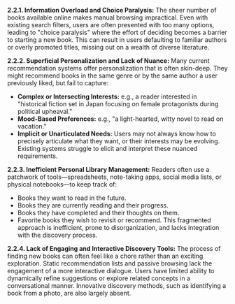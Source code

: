 **2.2.1. Information Overload and Choice Paralysis:**
The sheer number of books available online makes manual browsing impractical. Even with existing search filters, users are often presented with too many options, leading to "choice paralysis" where the effort of deciding becomes a barrier to starting a new book. This can result in users defaulting to familiar authors or overly promoted titles, missing out on a wealth of diverse literature.

**2.2.2. Superficial Personalization and Lack of Nuance:**
Many current recommendation systems offer personalization that is often skin-deep. They might recommend books in the same genre or by the same author a user previously liked, but fail to capture:
*   **Complex or Intersecting Interests:** e.g., a reader interested in "historical fiction set in Japan focusing on female protagonists during political upheaval."
*   **Mood-Based Preferences:** e.g., "a light-hearted, witty novel to read on vacation."
*   **Implicit or Unarticulated Needs:** Users may not always know how to precisely articulate what they want, or their interests may be evolving.
Existing systems struggle to elicit and interpret these nuanced requirements.

**2.2.3. Inefficient Personal Library Management:**
Readers often use a patchwork of tools—spreadsheets, note-taking apps, social media lists, or physical notebooks—to keep track of:
*   Books they want to read in the future.
*   Books they are currently reading and their progress.
*   Books they have completed and their thoughts on them.
*   Favorite books they wish to revisit or recommend.
This fragmented approach is inefficient, prone to disorganization, and lacks integration with the discovery process.

**2.2.4. Lack of Engaging and Interactive Discovery Tools:**
The process of finding new books can often feel like a chore rather than an exciting exploration. Static recommendation lists and passive browsing lack the engagement of a more interactive dialogue. Users have limited ability to dynamically refine suggestions or explore related concepts in a conversational manner. Innovative discovery methods, such as identifying a book from a photo, are also largely absent.

